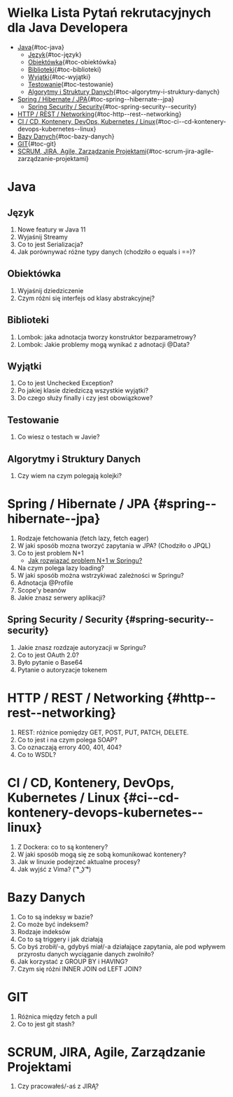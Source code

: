 # Wielka Lista Pytań rekrutacyjnych dla Java Developera

-   [Java](#java){#toc-java}
    -   [Język](#język){#toc-język}
    -   [Obiektówka](#obiektówka){#toc-obiektówka}
    -   [Biblioteki](#biblioteki){#toc-biblioteki}
    -   [Wyjątki](#wyjątki){#toc-wyjątki}
    -   [Testowanie](#testowanie){#toc-testowanie}
    -   [Algorytmy i Struktury
        Danych](#algorytmy-i-struktury-danych){#toc-algorytmy-i-struktury-danych}
-   [Spring / Hibernate /
    JPA](#spring--hibernate--jpa){#toc-spring--hibernate--jpa}
    -   [Spring Security /
        Security](#spring-security--security){#toc-spring-security--security}
-   [HTTP / REST /
    Networking](#http--rest--networking){#toc-http--rest--networking}
-   [CI / CD, Kontenery, DevOps, Kubernetes /
    Linux](#ci--cd-kontenery-devops-kubernetes--linux){#toc-ci--cd-kontenery-devops-kubernetes--linux}
-   [Bazy Danych](#bazy-danych){#toc-bazy-danych}
-   [GIT](#git){#toc-git}
-   [SCRUM, JIRA, Agile, Zarządzanie
    Projektami](#scrum-jira-agile-zarządzanie-projektami){#toc-scrum-jira-agile-zarządzanie-projektami}

# Java

## Język

1.  Nowe featury w Java 11
2.  Wyjaśnij Streamy
3.  Co to jest Serializacja?
4.  Jak porównywać różne typy danych (chodziło o equals i ==)?

## Obiektówka

1.  Wyjaśnij dziedziczenie
2.  Czym różni się interfejs od klasy abstrakcyjnej?

## Biblioteki

1.  Lombok: jaka adnotacja tworzy konstruktor bezparametrowy?
2.  Lombok: Jakie problemy mogą wynikać z adnotacji \@Data?

## Wyjątki

1.  Co to jest Unchecked Exception?
2.  Po jakiej klasie dziedziczą wszystkie wyjątki?
3.  Do czego służy finally i czy jest obowiązkowe?

## Testowanie

1.  Co wiesz o testach w Javie?

## Algorytmy i Struktury Danych

1.  Czy wiem na czym polegają kolejki?

# Spring / Hibernate / JPA {#spring--hibernate--jpa}

1.  Rodzaje fetchowania (fetch lazy, fetch eager)
2.  W jaki sposób mozna tworzyć zapytania w JPA? (Chodziło o JPQL)
3.  Co to jest problem N+1
    -   [Jak rozwiązać problem N+1 w
        Springu?](https://www.youtube.com/watch?v=hC4NmoO66Zc)
4.  Na czym polega lazy loading?
5.  W jaki sposób można wstrzykiwać zależności w Springu?
6.  Adnotacja \@Profile
7.  Scope'y beanów
8.  Jakie znasz serwery aplikacji?

## Spring Security / Security {#spring-security--security}

1.  Jakie znasz rozdzaje autoryzacji w Springu?
2.  Co to jest OAuth 2.0?
3.  Było pytanie o Base64
4.  Pytanie o autoryzacje tokenem

# HTTP / REST / Networking {#http--rest--networking}

1.  REST: różnice pomiędzy GET, POST, PUT, PATCH, DELETE.
2.  Co to jest i na czym polega SOAP?
3.  Co oznaczają errory 400, 401, 404?
4.  Co to WSDL?

# CI / CD, Kontenery, DevOps, Kubernetes / Linux {#ci--cd-kontenery-devops-kubernetes--linux}

1.  Z Dockera: co to są kontenery?
2.  W jaki sposób mogą się ze sobą komunikować kontenery?
3.  Jak w linuxie podejrzeć aktualne procesy?
4.  Jak wyjść z Vima? ( ͡° ͜ʖ ͡°)

# Bazy Danych

1.  Co to są indeksy w bazie?
2.  Co może być indeksem?
3.  Rodzaje indeksów
4.  Co to są triggery i jak działają
5.  Co byś zrobił/-a, gdybyś miał/-a działające zapytania, ale pod
    wpływem przyrostu danych wyciąganie danych zwolniło?
6.  Jak korzystać z GROUP BY i HAVING?
7.  Czym się różni INNER JOIN od LEFT JOIN?

# GIT

1.  Różnica między fetch a pull
2.  Co to jest git stash?

# SCRUM, JIRA, Agile, Zarządzanie Projektami

1.  Czy pracowałeś/-aś z JIRĄ?
